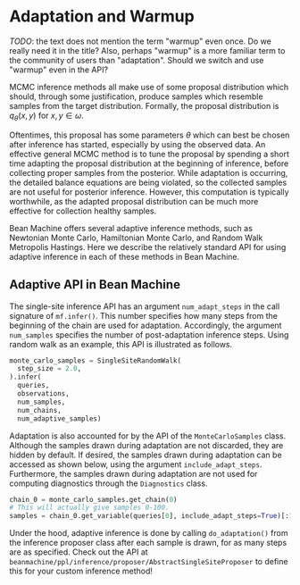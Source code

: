 # Adaptation and Warmup

_TODO_: the text does not mention the term "warmup" even once. Do we really need it in the title? Also, perhaps "warmup" is a more familiar term to the community of users than "adaptation". Should we switch and use "warmup" even in the API?

MCMC inference methods all make use of some proposal distribution which should, through some justification, produce samples which resemble samples from the target distribution. Formally, the proposal distribution is $q_{\theta}(x,y)$ for $x,y \in \omega$.

Oftentimes, this proposal has some parameters $\theta$ which can best be chosen after inference has started, especially by using the observed data. An effective general MCMC method is to tune the proposal by spending a short time adapting the proposal distribution at the beginning of inference, before collecting proper samples from the posterior. While adaptation is occurring, the detailed balance equations are being violated, so the collected samples are not useful for posterior inference. However, this computation is typically worthwhile, as the adapted proposal distribution can be much more effective for collection healthy samples.

Bean Machine offers several adaptive inference methods, such as Newtonian Monte Carlo, Hamiltonian Monte Carlo, and Random Walk Metropolis Hastings. Here we describe the relatively standard API for using adaptive inference in each of these methods in Bean Machine.


## Adaptive API in Bean Machine

The single-site inference API has an argument `num_adapt_steps` in the call signature of `mf.infer()`. This number specifies how many steps from the beginning of the chain are used for adaptation. Accordingly, the argument `num_samples` specifies the number of post-adaptation inference steps. Using random walk as an example, this API is illustrated as follows.

```py
monte_carlo_samples = SingleSiteRandomWalk(
  step_size = 2.0,
).infer(
  queries,
  observations,
  num_samples,
  num_chains,
  num_adaptive_samples)
```

Adaptation is also accounted for by the API of the `MonteCarloSamples` class. Although the samples drawn during adaptation are not discarded, they are hidden by default. If desired, the samples drawn during adaptation can be accessed as shown below, using the argument `include_adapt_steps`. Furthermore, the samples drawn during adaptation are not used for computing diagnostics through the `Diagnostics` class.

```py
chain_0 = monte_carlo_samples.get_chain(0)
# This will actually give samples 0-100.
samples = chain_0.get_variable(queries[0], include_adapt_steps=True)[:100]
```

Under the hood, adaptive inference is done by calling `do_adaptation()` from the inference proposer class after each sample is drawn, for as many steps are as specified. Check out the API at `beanmachine/ppl/inference/proposer/AbstractSingleSiteProposer` to define this for your custom inference method!

